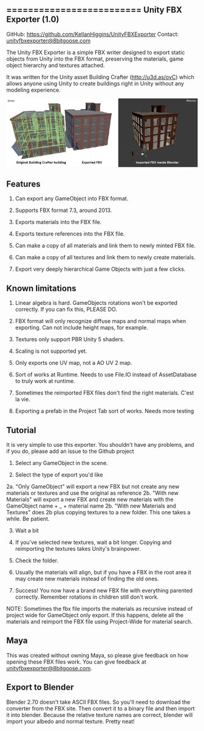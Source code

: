 =========================
Unity FBX Exporter (1.0)
-------------------------

GitHub: https://github.com/KellanHiggins/UnityFBXExporter
Contact: unityfbxexporter@8bitgoose.com

The Unity FBX Exporter is a simple FBX writer designed to export static objects from Unity into the FBX format, preserving the materials, game object hierarchy and textures attached.

It was written for the Unity asset Building Crafter (http://u3d.as/ovC) which allows anyone using Unity to create buildings right in Unity without any modeling experience.

![Left is Unity](/Docs/ExampleExport.jpg?raw=true "Optional Title")


Features
-------------------------

1. Can export any GameObject into FBX format.

2. Supports FBX format 7.3, around 2013.

3. Exports materials into the FBX file.

4. Exports texture references into the FBX file.

5. Can make a copy of all materials and link them to newly minted FBX file.

6. Can make a copy of all textures and link them to newly create materials.

7. Export very deeply hierarchical Game Objects with just a few clicks.


Known limitations
-------------------------

1. Linear algebra is hard. GameObjects rotations won't be exported correctly. If you can fix this, PLEASE DO.

2. FBX format will only recognize diffuse maps and normal maps when exporting. Can not include height maps, for example.

3. Textures only support PBR Unity 5 shaders.

4. Scaling is not supported yet.

5. Only exports one UV map, not a AO UV 2 map.

6. Sort of works at Runtime. Needs to use File.IO instead of AssetDatabase to truly work at runtime.

7. Sometimes the reimported FBX files don't find the right materials. C'est la vie.

8. Exporting a prefab in the Project Tab sort of works. Needs more testing


Tutorial
-------------------------

It is very simple to use this exporter. You shouldn't have any problems, and if you do, please add an issue to the Github project

1. Select any GameObject in the scene.

2. Select the type of export you'd like

2a. "Only GameObject" will export a new FBX but not create any new materials or textures and use the original as reference
2b. "With new Materials" will export a new FBX and create new materials with the GameObject name + _ + material name
2b. "With new Materials and Textures" does 2b plus copying textures to a new folder. This one takes a while. Be patient.

3. Wait a bit

4. If you've selected new textures, wait a bit longer. Copying and reimporting the textures takes Unity's brainpower.

5. Check the folder.

6. Usually the materials will align, but if you have a FBX in the root area it may create new materials instead of finding the old ones.

7. Success! You now have a brand new FBX file with everything parented correctly. Remember rotations in children still don't work.

NOTE: Sometimes the fbx file imports the materials as recursive instead of project wide for GameObject only export. If this happens, delete all the materials and reimport the FBX file using Project-Wide for material search.


Maya
------------------------

This was created without owning Maya, so please give feedback on how opening these FBX files work. You can give feedback at unityfbxexporter@8bitgoose.com.


Export to Blender
------------------------

Blender 2.70 doesn't take ASCII FBX files. So you'll need to download the converter from the FBX site. Then convert it to a binary file and then import it into blender. Because the relative texture names are correct, blender will import your albedo and normal texture. Pretty neat!

